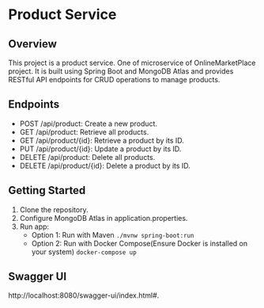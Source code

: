 # Product Service

## Overview
This project is a product service. One of microservice of OnlineMarketPlace project. It is built using Spring Boot and MongoDB Atlas and provides RESTful API endpoints for CRUD operations to manage products.

## Endpoints
- POST /api/product: Create a new product.
- GET /api/product: Retrieve all products.
- GET /api/product/{id}: Retrieve a product by its ID.
- PUT /api/product/{id}: Update a product by its ID.
- DELETE /api/product: Delete all products.
- DELETE /api/product/{id}: Delete a product by its ID.


## Getting Started
1. Clone the repository.
2. Configure MongoDB Atlas in application.properties.
3. Run app:
   - Option 1: Run with Maven
    ```./mvnw spring-boot:run  ```  
   - Option 2: Run with Docker Compose(Ensure Docker is installed on your system)
   ``` docker-compose up ```
## Swagger UI 
http://localhost:8080/swagger-ui/index.html#.
